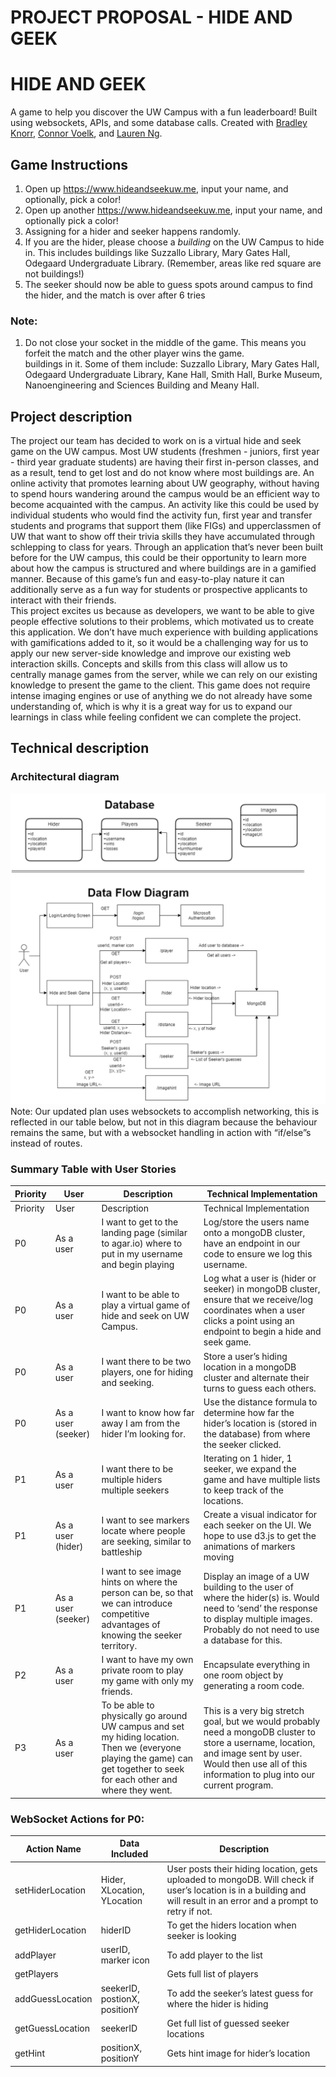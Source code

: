 # PROJECT PROPOSAL - HIDE AND GEEK
# HIDE AND GEEK
A game to help you discover the UW Campus with a fun leaderboard! Built using websockets, APIs, and some database calls. Created with [Bradley Knorr](https://github.com/IamSuperB4), [Connor Voelk](https://github.com/connorvoelk), and [Lauren Ng](https://github.com/laurenng).

## Game Instructions
1. Open up https://www.hideandseekuw.me, input your name, and optionally, pick a color! <br>
2. Open up another https://www.hideandseekuw.me, input your name, and optionally pick a color! <br>
3. Assigning for a hider and seeker happens randomly. <br>
4. If you are the hider, please choose a *building* on the UW Campus to hide in. This includes buildings like Suzzallo Library, Mary Gates Hall, Odegaard Undergraduate Library. (Remember, areas like red square are not buildings!) <br>
5. The seeker should now be able to guess spots around campus to find the hider, and the match is over after 6 tries

### Note: <br> 
1. Do not close your socket in the middle of the game. This means you forfeit the match and the other player wins the game. <br>
buildings in it. Some of them include: Suzzallo Library, Mary Gates Hall, Odegaard Undergraduate Library, Kane Hall, Smith Hall, Burke Museum, Nanoengineering and Sciences Building and Meany Hall. <br>

## Project description
The project our team has decided to work on is a virtual hide and seek game on the UW  campus. Most UW students (freshmen - juniors, first year - third year graduate students) are having their first in-person classes, and as a result, tend to get lost and do not know where most buildings are. An online activity that promotes learning about UW geography, without having to spend hours wandering around the campus would be an efficient way to become acquainted with the campus. An activity like this could be used by individual students who would find the activity fun, first year and transfer students and programs that support them (like FIGs) and upperclassmen of UW that want to show off their trivia skills they have accumulated through schlepping to class for years. Through an application that’s never been built before for the UW campus, this could be their opportunity to learn more about how the campus is structured and where buildings are in a gamified manner. Because of this game’s fun and easy-to-play nature it can additionally serve as a fun way for students or prospective applicants to interact with their friends. 
<br>
This project excites us because as developers, we want to be able to give people effective solutions to their problems, which motivated us to create this application. We don’t have much experience with building applications with gamifications added to it, so it would be a challenging way for us to apply our new server-side knowledge and improve our existing web interaction skills. Concepts and skills from this class will allow us to centrally manage games from the server, while we can rely on our existing knowledge to present the game to the client. This game does not require intense imaging engines or use of anything we do not already have some understanding of, which is why it is a great way for us to expand our learnings in class while feeling confident we can complete the project.

## Technical description
### Architectural diagram
![public\images\archidiagram](public/images/archidiagram.png)
Note: Our updated plan uses websockets to accomplish networking, this is reflected in our table below, but not in this diagram because the behaviour remains the same, but with a websocket handling in action with “if/else”s instead of routes.
 
### Summary Table with User Stories
| Priority | User               | Description                                                                                                                                                                | Technical Implementation                                                                                                                                                                                      |
|----------|--------------------|----------------------------------------------------------------------------------------------------------------------------------------------------------------------------|---------------------------------------------------------------------------------------------------------------------------------------------------------------------------------------------------------------|
| Priority | User               | Description                                                                                                                                                                | Technical Implementation                                                                                                                                                                                      |
| P0       | As a user          | I want to get to the landing page (similar to agar.io) where to put in my username and begin playing                                                                       | Log/store the users name onto a mongoDB cluster, have an endpoint in our code to ensure we log this username.                                                                                                 |
| P0       | As a user          | I want to be able to play a virtual game of hide and seek on UW Campus.                                                                                                    | Log what a user is (hider or seeker) in mongoDB cluster, ensure that we receive/log coordinates when a user clicks a point using an endpoint to begin a hide and seek game.                                   |
| P0       | As a user          | I want there to be two players, one for hiding and seeking.                                                                                                                | Store a user’s hiding location in a mongoDB cluster and alternate their turns to guess each others.                                                                                                           |
| P0       | As a user (seeker) | I want to know how far away I am from the hider I’m looking for.                                                                                                           | Use the distance formula to determine how far the hider’s location is (stored in the database) from where the seeker clicked.                                                                                 |
| P1       | As a user          | I want there to be multiple hiders multiple seekers                                                                                                                        | Iterating on 1 hider, 1 seeker, we expand the game and have multiple lists to keep track of the locations.                                                                                                    |
| P1       | As a user (hider)  | I want to see markers locate where people are seeking, similar to battleship                                                                                               | Create a visual indicator for each seeker on the UI. We hope to use d3.js to get the animations of markers moving                                                                                             |
| P1       | As a user (seeker) | I want to see image hints on where the person can be, so that we can introduce competitive advantages of knowing the seeker territory.                                     | Display an image of a UW building to the user of where the hider(s) is. Would need to ‘send’ the response to display multiple images. Probably do not need to use a database for this.                        |
| P2       | As a user          | I want to have my own private room to play my game with only my friends.                                                                                                   | Encapsulate everything in one room object by generating a room code.                                                                                                                                          |
| P3       | As a user          | To be able to physically go around UW campus and set my hiding location. Then we (everyone playing the game) can get together to seek for each other and where they went.  | This is a very big stretch goal, but we would probably need a mongoDB cluster to store a username, location, and image sent by user. Would then use all of this information to plug into our current program. |

### WebSocket Actions for P0:
| Action Name      | Data Included                 | Description                                                                                                                                                          |
|------------------|-------------------------------|----------------------------------------------------------------------------------------------------------------------------------------------------------------------|
| setHiderLocation | Hider, XLocation, YLocation   | User posts their hiding location, gets uploaded to mongoDB. Will check if user’s location is in a building and will result in an error and a prompt to retry if not. |
| getHiderLocation | hiderID                       | To get the hiders location when seeker is looking                                                                                                                    |
| addPlayer        | userID, marker icon           | To add player to the list                                                                                                                                            |
| getPlayers       |                               | Gets full list of players                                                                                                                                            |
| addGuessLocation | seekerID, postionX, positionY | To add the seeker’s latest guess for where the hider is hiding                                                                                                       |
| getGuessLocation | seekerID                      | Get full list of guessed seeker locations                                                                                                                            |
| getHint          | positionX, positionY          | Gets hint image for hider’s location                                                                                                                                 |
